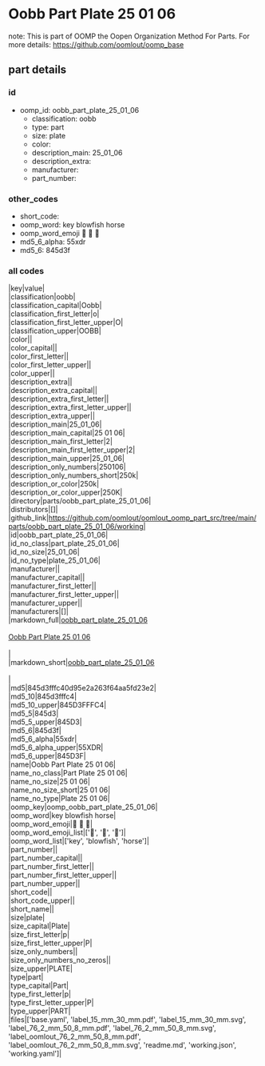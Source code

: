# Oobb Part Plate 25 01 06  

note: This is part of OOMP the Oopen Organization Method For Parts. For more details: https://github.com/oomlout/oomp_base

##  part details





### id
* oomp_id: oobb_part_plate_25_01_06
  * classification: oobb
  * type: part
  * size: plate
  * color: 
  * description_main: 25_01_06
  * description_extra: 
  * manufacturer: 
  * part_number: 

### other_codes
* short_code: 
* oomp_word: key blowfish horse
* oomp_word_emoji :key: :blowfish: :horse:
* md5_6_alpha: 55xdr
* md5_6: 845d3f

### all codes 
|key|value|  
|classification|oobb|  
|classification_capital|Oobb|  
|classification_first_letter|o|  
|classification_first_letter_upper|O|  
|classification_upper|OOBB|  
|color||  
|color_capital||  
|color_first_letter||  
|color_first_letter_upper||  
|color_upper||  
|description_extra||  
|description_extra_capital||  
|description_extra_first_letter||  
|description_extra_first_letter_upper||  
|description_extra_upper||  
|description_main|25_01_06|  
|description_main_capital|25 01 06|  
|description_main_first_letter|2|  
|description_main_first_letter_upper|2|  
|description_main_upper|25_01_06|  
|description_only_numbers|250106|  
|description_only_numbers_short|250k|  
|description_or_color|250k|  
|description_or_color_upper|250K|  
|directory|parts/oobb_part_plate_25_01_06|  
|distributors|[]|  
|github_link|https://github.com/oomlout/oomlout_oomp_part_src/tree/main/parts/oobb_part_plate_25_01_06/working|  
|id|oobb_part_plate_25_01_06|  
|id_no_class|part_plate_25_01_06|  
|id_no_size|25_01_06|  
|id_no_type|plate_25_01_06|  
|manufacturer||  
|manufacturer_capital||  
|manufacturer_first_letter||  
|manufacturer_first_letter_upper||  
|manufacturer_upper||  
|manufacturers|[]|  
|markdown_full|[oobb_part_plate_25_01_06](https://github.com/oomlout/oomlout_oomp_part_src/tree/main/parts/oobb_part_plate_25_01_06/working)<br>[](https://github.com/oomlout/oomlout_oomp_part_src/tree/main/parts/oobb_part_plate_25_01_06/working)<br>[Oobb Part Plate 25 01 06](https://github.com/oomlout/oomlout_oomp_part_src/tree/main/parts/oobb_part_plate_25_01_06/working)<br><br>|  
|markdown_short|[oobb_part_plate_25_01_06](https://github.com/oomlout/oomlout_oomp_part_src/tree/main/parts/oobb_part_plate_25_01_06/working)<br><br>|  
|md5|845d3fffc40d95e2a263f64aa5fd23e2|  
|md5_10|845d3fffc4|  
|md5_10_upper|845D3FFFC4|  
|md5_5|845d3|  
|md5_5_upper|845D3|  
|md5_6|845d3f|  
|md5_6_alpha|55xdr|  
|md5_6_alpha_upper|55XDR|  
|md5_6_upper|845D3F|  
|name|Oobb Part Plate 25 01 06|  
|name_no_class|Part Plate 25 01 06|  
|name_no_size|25 01 06|  
|name_no_size_short|25 01 06|  
|name_no_type|Plate 25 01 06|  
|oomp_key|oomp_oobb_part_plate_25_01_06|  
|oomp_word|key blowfish horse|  
|oomp_word_emoji|:key: :blowfish: :horse:|  
|oomp_word_emoji_list|[':key:', ':blowfish:', ':horse:']|  
|oomp_word_list|['key', 'blowfish', 'horse']|  
|part_number||  
|part_number_capital||  
|part_number_first_letter||  
|part_number_first_letter_upper||  
|part_number_upper||  
|short_code||  
|short_code_upper||  
|short_name||  
|size|plate|  
|size_capital|Plate|  
|size_first_letter|p|  
|size_first_letter_upper|P|  
|size_only_numbers||  
|size_only_numbers_no_zeros||  
|size_upper|PLATE|  
|type|part|  
|type_capital|Part|  
|type_first_letter|p|  
|type_first_letter_upper|P|  
|type_upper|PART|  
|files|['base.yaml', 'label_15_mm_30_mm.pdf', 'label_15_mm_30_mm.svg', 'label_76_2_mm_50_8_mm.pdf', 'label_76_2_mm_50_8_mm.svg', 'label_oomlout_76_2_mm_50_8_mm.pdf', 'label_oomlout_76_2_mm_50_8_mm.svg', 'readme.md', 'working.json', 'working.yaml']|  
